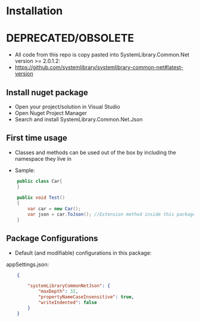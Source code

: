 ﻿# Installation

# DEPRECATED/OBSOLETE
- All code from this repo is copy pasted into SystemLibrary.Common.Net version >= 2.0.1.2:
- https://github.com/systemlibrary/systemlibrary-common-net#latest-version

## Install nuget package

* Open your project/solution in Visual Studio
* Open Nuget Project Manager
* Search and install SystemLibrary.Common.Net.Json

## First time usage

- Classes and methods can be used out of the box by including the namespace they live in

- Sample:
```csharp  
	public class Car{
	}
	
	public void Test() 
	{
		var car = new Car();
		var json = car.ToJson(); //Extension method inside this package
	}
```

## Package Configurations
* Default (and modifiable) configurations in this package:

appSettings.json:
```json  
	{

		"systemLibraryCommonNetJson": {
			"maxDepth": 32,
			"propertyNameCaseInsensitive": true,
			"writeIndented": false
		}
	}
```  
